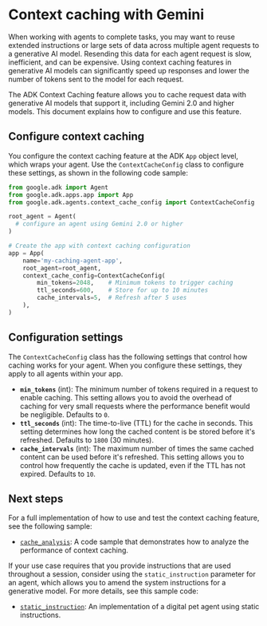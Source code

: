 # Context caching with Gemini

When working with agents to complete tasks, you may want to reuse extended
instructions or large sets of data across multiple agent requests to a
generative AI model. Resending this data for each agent request is slow,
inefficient, and can be expensive. Using context caching features in generative
AI models can significantly speed up responses and lower the number of tokens
sent to the model for each request.

The ADK Context Caching feature allows you to cache request data with generative
AI models that support it, including Gemini 2.0 and higher models. This document
explains how to configure and use this feature.

## Configure context caching

You configure the context caching feature at the ADK `App` object level,
which wraps your agent. Use the `ContextCacheConfig` class to configure
these settings, as shown in the following code sample:

```python
from google.adk import Agent
from google.adk.apps.app import App
from google.adk.agents.context_cache_config import ContextCacheConfig

root_agent = Agent(
  # configure an agent using Gemini 2.0 or higher
)

# Create the app with context caching configuration
app = App(
    name='my-caching-agent-app',
    root_agent=root_agent,
    context_cache_config=ContextCacheConfig(
        min_tokens=2048,    # Minimum tokens to trigger caching
        ttl_seconds=600,    # Store for up to 10 minutes
        cache_intervals=5,  # Refresh after 5 uses
    ),
)
```

## Configuration settings

The `ContextCacheConfig` class has the following settings that control how
caching works for your agent. When you configure these settings, they apply to
all agents within your app.

-   **`min_tokens`** (int): The minimum number of tokens required in a request
    to enable caching. This setting allows you to avoid the overhead of caching
    for very small requests where the performance benefit would be negligible.
    Defaults to `0`.
-   **`ttl_seconds`** (int): The time-to-live (TTL) for the cache in seconds.
    This setting determines how long the cached content is be stored before it's
    refreshed. Defaults to `1800` (30 minutes).
-   **`cache_intervals`** (int): The maximum number of times the same cached
    content can be used before it's refreshed. This setting allows you to
    control how frequently the cache is updated, even if the TTL has not
    expired. Defaults to `10`.

## Next steps

For a full implementation of how to use and test the context caching feature,
see the following sample:

-   [`cache_analysis`](https://github.com/google/adk-python/tree/main/contributing/samples/cache_analysis):
    A code sample that demonstrates how to analyze the performance of context
    caching.

If your use case requires that you provide instructions that are used throughout
a session, consider using the `static_instruction` parameter for an agent, which
allows you to amend the system instructions for a generative model. For more
details, see this sample code:

-   [`static_instruction`](https://github.com/google/adk-python/tree/main/contributing/samples/static_instruction):
    An implementation of a digital pet agent using static instructions.
